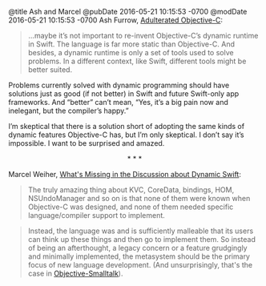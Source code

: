 @title Ash and Marcel
@pubDate 2016-05-21 10:15:53 -0700
@modDate 2016-05-21 10:15:53 -0700
Ash Furrow, <a href="https://ashfurrow.com/blog/adulterated-objective-c/">Adulterated Objective-C</a>:

>…maybe it’s not important to re-invent Objective-C’s dynamic runtime in Swift. The language is far more static than Objective-C. And besides, a dynamic runtime is only a set of tools used to solve problems. In a different context, like Swift, different tools might be better suited.

Problems currently solved with dynamic programming should have solutions just as good (if not better) in Swift and future Swift-only app frameworks. And “better” can’t mean, “Yes, it’s a big pain now and inelegant, but the compiler’s happy.”

I’m skeptical that there is a solution short of adopting the same kinds of dynamic features Objective-C has, but I’m only skeptical. I don’t say it’s impossible. I want to be surprised and amazed.

<p style="text-align:center">* * *</p>

Marcel Weiher, <a href="http://blog.metaobject.com/2016/05/what-missing-in-discussion-about.html">What's Missing in the Discussion about Dynamic Swift</a>:

>The truly amazing thing about KVC, CoreData, bindings, HOM, NSUndoManager and so on is that none of them were known when Objective-C was designed, and none of them needed specific language/compiler support to implement.

>Instead, the language was and is sufficiently malleable that its users can think up these things and then go to implement them. So instead of being an afterthought, a legacy concern or a feature grudgingly and minimally implemented, the metasystem should be the primary focus of new language development. (And unsurprisingly, that's the case in <a href="http://objective.st/">Objective-Smalltalk</a>).
